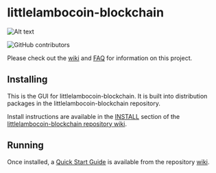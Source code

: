 # littlelambocoin-blockchain
![Alt text](https://www.littlelambocoin.com/img/littlelambocoin_logo.svg)

![GitHub contributors](https://img.shields.io/github/contributors/BTCgreen-Network/littlelambocoin-blockchain?logo=GitHub)

Please check out the [wiki](https://github.com/BTCgreen-Network/littlelambocoin-blockchain/wiki)
and [FAQ](https://github.com/BTCgreen-Network/littlelambocoin-blockchain/wiki/FAQ) for
information on this project.

## Installing

This is the GUI for littlelambocoin-blockchain. It is built into distribution packages in the littlelambocoin-blockchain repository.

Install instructions are available in the
[INSTALL](https://github.com/BTCgreen-Network/littlelambocoin-blockchain/wiki/INSTALL)
section of the
[littlelambocoin-blockchain repository wiki](https://github.com/BTCgreen-Network/littlelambocoin-blockchain/wiki).

## Running

Once installed, a
[Quick Start Guide](https://github.com/BTCgreen-Network/littlelambocoin-blockchain/wiki/Quick-Start-Guide)
is available from the repository
[wiki](https://github.com/BTCgreen-Network/littlelambocoin-blockchain/wiki).
